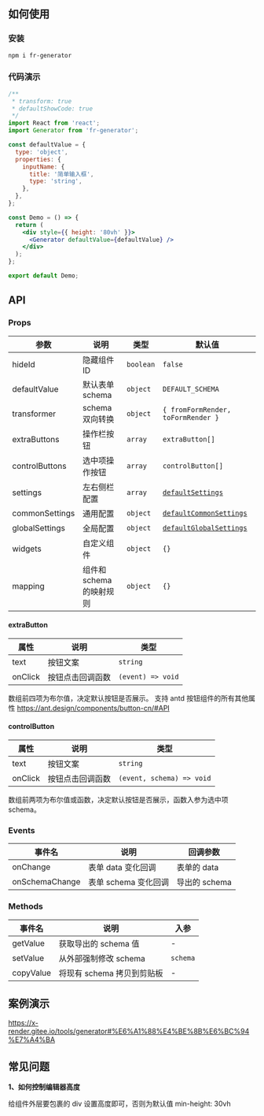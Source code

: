 ## 如何使用

### 安装

```bash
npm i fr-generator
```

### 代码演示

```jsx
/**
 * transform: true
 * defaultShowCode: true
 */
import React from 'react';
import Generator from 'fr-generator';

const defaultValue = {
  type: 'object',
  properties: {
    inputName: {
      title: '简单输入框',
      type: 'string',
    },
  },
};

const Demo = () => {
  return (
    <div style={{ height: '80vh' }}>
      <Generator defaultValue={defaultValue} />
    </div>
  );
};

export default Demo;
```

## API

### Props

| 参数           | 说明                     | 类型      | 默认值                                                                                                                          |
| -------------- | ------------------------ | --------- | ------------------------------------------------------------------------------------------------------------------------------- |
| hideId         | 隐藏组件 ID              | `boolean` | `false`                                                                                                                         |
| defaultValue   | 默认表单 schema          | `object`  | `DEFAULT_SCHEMA`                                                                                                                |
| transformer    | schema 双向转换          | `object`  | `{ fromFormRender, toFormRender }`                                                                                              |
| extraButtons   | 操作栏按钮               | `array`   | `extraButton[]`                                                                                                                 |
| controlButtons | 选中项操作按钮           | `array`   | `controlButton[]`                                                                                                               |
| settings       | 左右侧栏配置             | `array`   | [`defaultSettings`](https://github.com/alibaba/form-render/blob/master/tools/schema-generator/src/Settings/index.js#L651)       |
| commonSettings | 通用配置                 | `object`  | [`defaultCommonSettings`](https://github.com/alibaba/form-render/blob/master/tools/schema-generator/src/Settings/index.js#L2)   |
| globalSettings | 全局配置                 | `object`  | [`defaultGlobalSettings`](https://github.com/alibaba/form-render/blob/master/tools/schema-generator/src/Settings/index.js#L672) |
| widgets        | 自定义组件               | `object`  | `{}`                                                                                                                            |
| mapping        | 组件和 schema 的映射规则 | `object`  | `{}`                                                                                                                            |

#### extraButton

| 属性    | 说明             | 类型              |
| ------- | ---------------- | ----------------- |
| text    | 按钮文案         | `string`          |
| onClick | 按钮点击回调函数 | `(event) => void` |

数组前四项为布尔值，决定默认按钮是否展示。
支持 antd 按钮组件的所有其他属性 https://ant.design/components/button-cn/#API

#### controlButton

| 属性    | 说明             | 类型                      |
| ------- | ---------------- | ------------------------- |
| text    | 按钮文案         | `string`                  |
| onClick | 按钮点击回调函数 | `(event, schema) => void` |

数组前两项为布尔值或函数，决定默认按钮是否展示，函数入参为选中项 schema。

### Events

| 事件名         | 说明                 | 回调参数      |
| -------------- | -------------------- | ------------- |
| onChange       | 表单 data 变化回调   | 表单的 data   |
| onSchemaChange | 表单 schema 变化回调 | 导出的 schema |

### Methods

| 事件名    | 说明                       | 入参     |
| --------- | -------------------------- | -------- |
| getValue  | 获取导出的 schema 值       | -        |
| setValue  | 从外部强制修改 schema      | `schema` |
| copyValue | 将现有 schema 拷贝到剪贴板 | -        |

## 案例演示

https://x-render.gitee.io/tools/generator#%E6%A1%88%E4%BE%8B%E6%BC%94%E7%A4%BA

## 常见问题

**1、如何控制编辑器高度**

给组件外层要包裹的 div 设置高度即可，否则为默认值 min-height: 30vh
